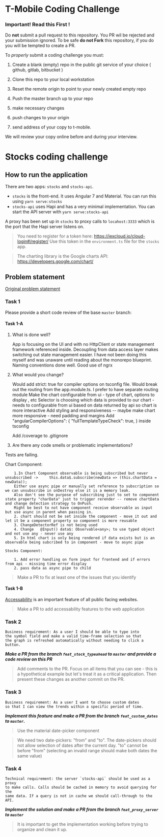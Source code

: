# T-Mobile Coding Challenge

### Important! Read this First !

Do **not** submit a pull request to this repository.  You PR wil be rejected and your submission ignored.
To be safe **do not Fork** this repository, if you do you will be tempted to create a PR.

To _properly_ submit a coding challenge you must:

1. Create a blank (empty) repo in the public git service of your choice ( github, gitlab, bitbucket )
2. Clone this repo to your local workstation
3. Reset the remote origin to point to your newly created empty repo
4. Push the master branch up to your repo

5. make necessary changes
6. push changes to your origin
7. send address of your copy to t-mobile.

We will review your copy online before and during your interview.


# Stocks coding challenge

## How to run the application

There are two apps: `stocks` and `stocks-api`.

- `stocks` is the front-end. It uses Angular 7 and Material. You can run this using `yarn serve:stocks`
- `stocks-api` uses Hapi and has a very minimal implementation. You can start the API server with `yarn serve:stocks-api`

A proxy has been set up in `stocks` to proxy calls to `locahost:3333` which is the port that the Hapi server listens on.

> You need to register for a token here: https://iexcloud.io/cloud-login#/register/ Use this token in the `environment.ts` file for the `stocks` app.

> The charting library is the Google charts API: https://developers.google.com/chart/

## Problem statement

[Original problem statement](https://github.com/tmobile/developer-kata/blob/master/puzzles/web-api/stock-broker.md)

### Task 1

Please provide a short code review of the base `master` branch:

#### Task 1-A
1. What is done well?

    App is focusing on the UI and with no HttpClient or state management framework referenced inside. Decoupling from data access layer makes switching out  state management easier. I have not been doing this myself and was unaware until reading about the monorepo blueprint.
    Naming conventions done well.
    Good use of ngrx
    
    
  
2. What would you change?

    Would add strict: true for compiler options on tsconfig file.
    Would break out the routing from the app.module.ts. I prefer to have separate routing module
    Make the chart configurable from ui - type of chart, options to display , etc
    Selector is choosing which data is provided to our chart - needs to configurable from ui based on data returned by api so chart is more interactive
    Add styling and responsiveness -- maybe make chart more responsive - need padding and margins
    Add "angularCompilerOptions": {
      "fullTemplateTypeCheck": true,
    } inside tsconfig

    Add /coverage to .gitignore
        

3. Are there any code smells or problematic implementations?

  Tests are failing.

  Chart Component:

        1.In Chart Component observable is being subscribed but never unsubscribed ->     this.data$.subscribe(newData => (this.chartData = newData));
        Either use async pipe or manually set reference to subscription so we can unsubscribe in onDestroy else it is a memory leak.
        Also don't see the purpose of subscribing just to set to component state property "charData" just to trigger rerender -- remove chartData and change detection strategy to OnPush.
        Might be best to not have component receive observable as input but use async in parent when passing in.
        2. chart should not be set inside the component - move it out and let it be a component property so component is more reusable
        3. ChangeDetectorRef is not being used
        4. Change   @Input() data$: Observable<any>; to use typed object and not use any - never use any 
        5. In html chart is only being rendered if data exists but is an observable being subcribed to in component - move to async pipe 

    Stocks Component:

        1. Add error handling on form input for frontend and if errors from api - missing time error display
        2. pass data as async pipe to child


> Make a PR to fix at least one of the issues that you identify

#### Task 1-B

[Accessability](https://www.w3.org/WAI/GL/WCAG20/) is an important feature of all public facing websites.  

> Make a PR to add accessability features to the web application


### Task 2

```
Business requirement: As a user I should be able to type into
the symbol field and make a valid time-frame selection so that
the graph is refreshed automatically without needing to click a button.
```

_**Make a PR from the branch `feat_stock_typeahead` to `master` and provide a code review on this PR**_

> Add comments to the PR. Focus on all items that you can see - this is a hypothetical example but let's treat it as a critical application. Then present these changes as another commit on the PR.

### Task 3

```
Business requirement: As a user I want to choose custom dates
so that I can view the trends within a specific period of time.
```

_**Implement this feature and make a PR from the branch `feat_custom_dates` to `master`.**_

> Use the material date-picker component

> We need two date-pickers: "from" and "to". The date-pickers should not allow selection of dates after the current day. "to" cannot be before "from" (selecting an invalid range should make both dates the same value)

### Task 4

```
Technical requirement: the server `stocks-api` should be used as a proxy
to make calls. Calls should be cached in memory to avoid querying for the
same data. If a query is not in cache we should call-through to the API.
```

_**Implement the solution and make a PR from the branch `feat_proxy_server` to `master`**_

> It is important to get the implementation working before trying to organize and clean it up.
